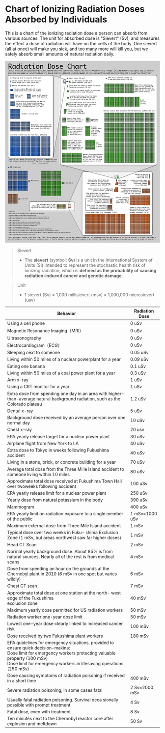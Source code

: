 # Chart of Ionizing Radiation Doses Absorbed by Individuals


This is a chart of the ionizing radiation dose a person can absorb from various sources. The unit for absorbed dose is "Sievert" (Sv), and measures the effect a dose of radiation will have on the cells of the body. One sievert (all at once) will make you sick, and too many more will kill you, but we safely absorb small amounts of natural radiation daily.

<!--more-->

![image-20230824215424249](image-20230824215424249.png " ")

> Sievert
>
> + The **sievert** (symbol: **Sv**) is a unit in the International System of Units (SI) intended to represent the stochastic health risk of ionizing radiation, which is **defined as the probability of causing radiation-induced cancer and genetic damage.**

> Unit
>
> + 1 sievert (Sv) = 1,000 millisievert (msv) = 1,000,000 microsievert (usv)

| Behavior                                                     | Radiation Dose |
| ------------------------------------------------------------ | -------------- |
| Using a cell phone                                           | 0 uSv          |
| Magnetic Resonance Imaging（MRI）                            | 0 uSv          |
| Ultrasonography                                              | 0 uSv          |
| Electrocardiogram（ECG）                                     | 0 uSv          |
| Sleeping next to someone                                     | 0.05 uSv       |
| Living within 50 miles of a nuclear powerplant for a year    | 0.09 uSv       |
| Eating one banana                                            | 0.1 uSv        |
| Living within 50 miles of a coal power plant for a year      | 0.3 uSv        |
| Arm x-ray                                                    | 1 uSv          |
| Using a CRT monitor for a year                               | 1 uSv          |
| Extra dose from spending one day in an area with higher-than-average natural background radiation, such as the Colorado plateau | 1.2 uSv        |
| Dental x-ray                                                 | 5 uSv          |
| Background dose received by an average person over one normal day | 10 uSv         |
| Chest x-ray                                                  | 20 usv         |
| EPA yearly release target for a nuclear power plant          | 30 uSv         |
| Airplane flight from New York to LA                          | 40 uSv         |
| Extra dose to Tokyo in weeks following Fukushima accident    | 40 uSv         |
| Living in a stone, brick, or concrete building for a year    | 70 uSv         |
| Average total dose from the Three Mi le Island accident to someone living within 10 miles | 80 uSv         |
| Approximate total dose received at Fukushima Town Hall over twoweeks following accident | 100 uSv        |
| EPA yearly release limit for a nuclear power plant           | 250 uSv        |
| Yearly dose from natural potassium in the body               | 390 uSv        |
| Mammogram                                                    | 400 uSv        |
| EPA yearly limit on radiation exposure to a single member of the public | 1 mSv=1000 uSv |
| Maximum external dose from Three Mile Island accident        | 1 mSv          |
| Typical dose over two weeks in Fuku- shima Exclusion Zone (1 mSv, but areas northwest saw far higher doses) | 1 mSv          |
| Head CT Scan                                                 | 2 mSv          |
| Normal yearly background dose. About 85% is from natural sources. Nearly all of the rest is from medical scans | 4 mSv          |
| Dose from spending an hour on the grounds at the Chernobyl plant in 2010 (6 mSv in one spot but varies wildly) | 6 mSv          |
| Chest CT scan                                                | 7 mSv          |
| Approximate total dose at one station at the north- west edge of the Fukushima<br/>exclusion zone | 40 mSv         |
| Maximum yearly dose permitted for US radiation workers       | 50 mSv         |
| Radiation worker one-year dose limit                         | 50 mSv         |
| Lowest one-year dose clearly linked to increased cancer risk | 100 mSv        |
| Dose received by two Fukushima plant workers                 | 180 mSv        |
| EPA quidelines for emergency situations, provided to ensure quick decision-makina:<br />Dose limit for emergency workers protecting valuable property (100 mSv)<br />Dose limit for emergency workers in lifesaving operations (250 mSv) |                |
| Dose causing symptoms of radiation poisoning if received in a short time | 400 mSv        |
| Severe radiation poisoning, in some cases fatal              | 2 Sv=2000 mSv  |
| Usually fatal radiation poisoning. Survival occa sionally possible with prompt treatment | 4 Sv           |
| Fatal dose, even with treatment                              | 8 Sv           |
| Ten minutes next to the Chernobyl reactor core after explosion and meltdown | 50 Sv          |


